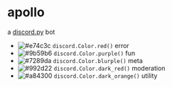 # apollo

a [discord.py](https://github.com/Rapptz/discord.py) bot

- ![#e74c3c](https://via.placeholder.com/15/e74c3c/000000?text=+) `discord.Color.red()` error
- ![#9b59b6](https://via.placeholder.com/15/9b59b6/000000?text=+) `discord.Color.purple()` fun
- ![#7289da](https://via.placeholder.com/15/7289da/000000?text=+) `discord.Color.blurple()` meta
- ![#992d22](https://via.placeholder.com/15/992d22/000000?text=+) `discord.Color.dark_red()` moderation
- ![#a84300](https://via.placeholder.com/15/a84300/000000?text=+) `discord.Color.dark_orange()` utility

